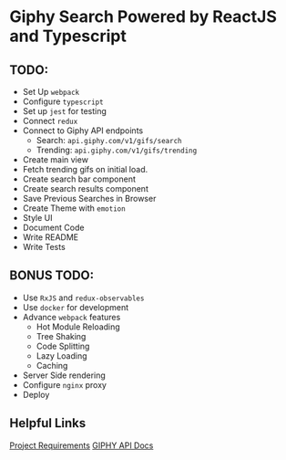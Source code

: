 # Giphy Search Powered by ReactJS and Typescript 


## TODO: 

- Set Up `webpack` 
- Configure `typescript` 
- Set up `jest` for testing
- Connect `redux` 
- Connect to Giphy API endpoints
  - Search: `api.giphy.com/v1/gifs/search`
  - Trending: `api.giphy.com/v1/gifs/trending`
- Create main view
- Fetch trending gifs on initial load.
- Create search bar component
- Create search results component
- Save Previous Searches in Browser
- Create Theme with `emotion`
- Style UI
- Document Code
- Write README
- Write Tests 

## BONUS TODO:

- Use `RxJS` and `redux-observables`
- Use `docker` for development 
- Advance `webpack` features
  - Hot Module Reloading
  - Tree Shaking 
  - Code Splitting
  - Lazy Loading
  - Caching 
- Server Side rendering 
- Configure `nginx` proxy
- Deploy


## Helpful Links

[Project
Requirements](https://s3.amazonaws.com/fieldlens-public/react-interview.html)
[GIPHY API Docs](https://developers.giphy.com/docs)

